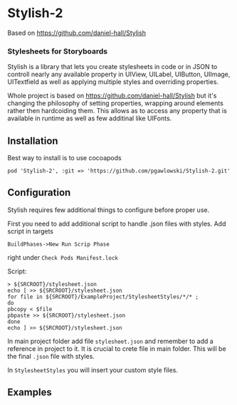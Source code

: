 # Stylish-2
Based on https://github.com/daniel-hall/Stylish

### Stylesheets for Storyboards
Stylish is a library that lets you create stylesheets in code or in JSON to controll nearly any available property in UIView, UILabel, UIButton, UIImage, UITextfield as well as applying multiple styles and overriding properties.

Whole project is based on https://github.com/daniel-hall/Stylish but it's changing the philosophy of setting properties, wrapping around elements rather then hardcoiding them. This allows as to access any property that is available in runtime as well as few additinal like UIFonts.

## Installation
Best way to install is to use cocoapods
```
pod 'Stylish-2', :git => 'https://github.com/pgawlowski/Stylish-2.git'
```
## Configuration
Stylish requires few additional things to configure before proper use.

First you need to add additional script to handle .json files with styles. Add script in targets 
```
BuildPhases->New Run Scrip Phase
```
right under ``Check Pods Manifest.lock``

Script:
```
> ${SRCROOT}/stylesheet.json
echo [ >> ${SRCROOT}/stylesheet.json
for file in ${SRCROOT}/ExampleProject/StylesheetStyles/*/* ;
do
pbcopy < $file
pbpaste >> ${SRCROOT}/stylesheet.json
done
echo ] >> ${SRCROOT}/stylesheet.json
```
In main project folder add file ``stylesheet.json`` and remember to add a reference in project to it. It is crucial to crete file in main folder. This will be the final ``.json`` file with styles.

In ``StylesheetStyles`` you will insert your custom style files.


## Examples

